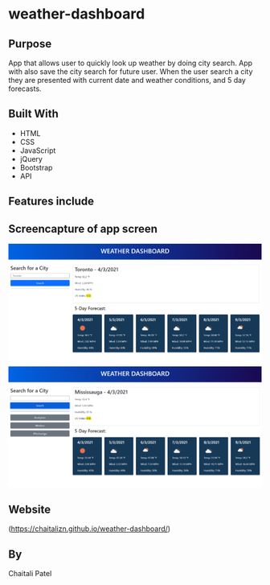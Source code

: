 # weather-dashboard

## Purpose
App that allows user to quickly look up weather by doing city search. App with also save the city search for future user. 
When the user search a city they are presented with current date and weather conditions, and 5 day forecasts.

## Built With
* HTML
* CSS
* JavaScript
* jQuery
* Bootstrap
* API

## Features include

## Screencapture of app screen
![app on load](assets/images/Capture1.PNG)
![after multiple search](assets/images/Capture2.PNG)

## Website
(https://chaitalizn.github.io/weather-dashboard/)

## By
Chaitali Patel
